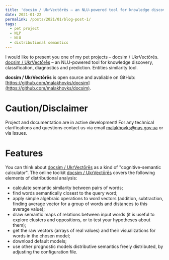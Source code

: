 ```yaml
---
title: 'docsim / UkrVectōrēs – an NLU-powered tool for knowledge discovery, classification, diagnostics and prediction. Entities similarity tool.'
date: 2021-01-22
permalink: /posts/2021/01/blog-post-1/
tags:
  - pet project
  - NLP
  - NLU
  - distributional semantics
---
```


I would like to present you one of my pet projects – docsim / UkrVectōrēs.
[docsim / UkrVectōrēs](https://github.com/malakhovks/docsim) – an NLU-powered tool for knowledge discovery, classification, diagnostics and prediction. Entities similarity tool.

**docsim / UkrVectōrēs** is open source and avaliable on GitHub: [https://github.com/malakhovks/docsim](https://github.com/malakhovks/docsim).

Caution/Disclaimer
======

Project and documentation are in active development! For any technical clarifications and questions contact us via email [malakhovks@nas.gov.ua](mailto:malakhovks@nas.gov.ua) or via Issues.

Features
======

You can think about [docsim / UkrVectōrēs](https://github.com/malakhovks/docsim) as a kind of "cognitive-semantic calculator". The online toolkit [docsim / UkrVectōrēs](https://github.com/malakhovks/docsim) covers the following elements of distributional analysis:

- calculate semantic similarity between pairs of words;
- find words semantically closest to the query word;
- apply simple algebraic operations to word vectors (addition, subtraction, finding average vector for a group of words and distances to this average value);
- draw semantic maps of relations between input words (it is useful to explore clusters and oppositions, or to test your hypotheses about them);
- get the raw vectors (arrays of real values) and their visualizations for words in the chosen model;
- download default models;
- use other prognostic models distributive semantics freely distributed, by adjusting the configuration file.
